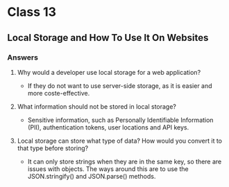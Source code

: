 # Class 13

## Local Storage and How To Use It On Websites

### Answers

1. Why would a developer use local storage for a web application?

   - If they do not want to use server-side storage, as it is easier and more coste-effective.
 
2. What information should not be stored in local storage?

   - Sensitive information, such as Personally Identifiable Information (PII), authentication tokens, user locations and API keys.

3. Local storage can store what type of data? How would you convert it to that type before storing?

   - It can only store strings when they are in the same key, so there are issues with objects. The ways around this are to use the JSON.stringify() and JSON.parse() methods.
